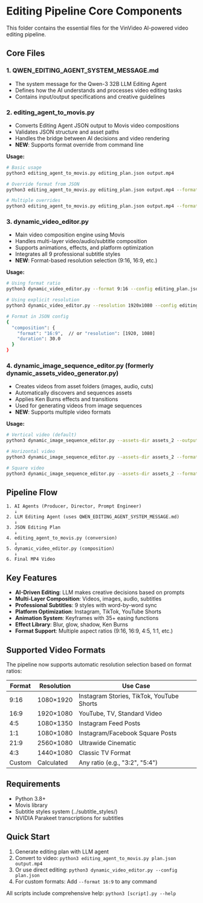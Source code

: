 # Editing Pipeline Core Components

This folder contains the essential files for the VinVideo AI-powered video editing pipeline.

## Core Files

### 1. **QWEN_EDITING_AGENT_SYSTEM_MESSAGE.md**
- The system message for the Qwen-3 32B LLM Editing Agent
- Defines how the AI understands and processes video editing tasks
- Contains input/output specifications and creative guidelines

### 2. **editing_agent_to_movis.py**
- Converts Editing Agent JSON output to Movis video compositions
- Validates JSON structure and asset paths
- Handles the bridge between AI decisions and video rendering
- **NEW**: Supports format override from command line

**Usage:**
```bash
# Basic usage
python3 editing_agent_to_movis.py editing_plan.json output.mp4

# Override format from JSON
python3 editing_agent_to_movis.py editing_plan.json output.mp4 --format 16:9

# Multiple overrides
python3 editing_agent_to_movis.py editing_plan.json output.mp4 --format 1:1 --platform instagram --quality high
```

### 3. **dynamic_video_editor.py**
- Main video composition engine using Movis
- Handles multi-layer video/audio/subtitle composition
- Supports animations, effects, and platform optimization
- Integrates all 9 professional subtitle styles
- **NEW**: Format-based resolution selection (9:16, 16:9, etc.)

**Usage:**
```bash
# Using format ratio
python3 dynamic_video_editor.py --format 9:16 --config editing_plan.json --output final.mp4

# Using explicit resolution
python3 dynamic_video_editor.py --resolution 1920x1080 --config editing_plan.json --output final.mp4

# Format in JSON config
{
  "composition": {
    "format": "16:9",  // or "resolution": [1920, 1080]
    "duration": 30.0
  }
}
```

### 4. **dynamic_image_sequence_editor.py** (formerly dynamic_assets_video_generator.py)
- Creates videos from asset folders (images, audio, cuts)
- Automatically discovers and sequences assets
- Applies Ken Burns effects and transitions
- Used for generating videos from image sequences
- **NEW**: Supports multiple video formats

**Usage:**
```bash
# Vertical video (default)
python3 dynamic_image_sequence_editor.py --assets-dir assets_2 --output video.mp4

# Horizontal video
python3 dynamic_image_sequence_editor.py --assets-dir assets_2 --format 16:9 --output video.mp4

# Square video
python3 dynamic_image_sequence_editor.py --assets-dir assets_2 --format 1:1 --output square.mp4
```

## Pipeline Flow

```
1. AI Agents (Producer, Director, Prompt Engineer)
   ↓
2. LLM Editing Agent (uses QWEN_EDITING_AGENT_SYSTEM_MESSAGE.md)
   ↓
3. JSON Editing Plan
   ↓
4. editing_agent_to_movis.py (conversion)
   ↓
5. dynamic_video_editor.py (composition)
   ↓
6. Final MP4 Video
```

## Key Features

- **AI-Driven Editing**: LLM makes creative decisions based on prompts
- **Multi-Layer Composition**: Videos, images, audio, subtitles
- **Professional Subtitles**: 9 styles with word-by-word sync
- **Platform Optimization**: Instagram, TikTok, YouTube Shorts
- **Animation System**: Keyframes with 35+ easing functions
- **Effect Library**: Blur, glow, shadow, Ken Burns
- **Format Support**: Multiple aspect ratios (9:16, 16:9, 4:5, 1:1, etc.)

## Supported Video Formats

The pipeline now supports automatic resolution selection based on format ratios:

| Format | Resolution | Use Case |
|--------|------------|----------|
| 9:16   | 1080×1920  | Instagram Stories, TikTok, YouTube Shorts |
| 16:9   | 1920×1080  | YouTube, TV, Standard Video |
| 4:5    | 1080×1350  | Instagram Feed Posts |
| 1:1    | 1080×1080  | Instagram/Facebook Square Posts |
| 21:9   | 2560×1080  | Ultrawide Cinematic |
| 4:3    | 1440×1080  | Classic TV Format |
| Custom | Calculated | Any ratio (e.g., "3:2", "5:4")

## Requirements

- Python 3.8+
- Movis library
- Subtitle styles system (../subtitle_styles/)
- NVIDIA Parakeet transcriptions for subtitles

## Quick Start

1. Generate editing plan with LLM agent
2. Convert to video: `python3 editing_agent_to_movis.py plan.json output.mp4`
3. Or use direct editing: `python3 dynamic_video_editor.py --config plan.json`
4. For custom formats: Add `--format 16:9` to any command

All scripts include comprehensive help: `python3 [script].py --help`